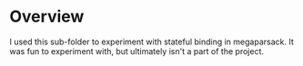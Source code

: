 # Overview

I used this sub-folder to experiment with stateful binding in megaparsack. It was fun to experiment with, but ultimately isn't a part of the project.